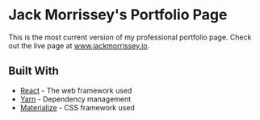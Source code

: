 # Jack Morrissey's Portfolio Page

This is the most current version of my professional portfolio page. Check out the live page at www.jackmorrissey.io. 

## Built With

* [React](http://www.dropwizard.io/1.0.2/docs/) - The web framework used
* [Yarn](https://yarnpkg.com/en/) - Dependency management 
* [Materialize](https://materializecss.com/) - CSS framework used

